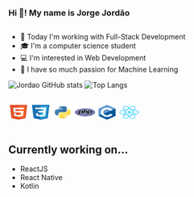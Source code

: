 ### Hi 👋!  My name is Jorge Jordão
##

 - :mag_right: Today I'm working with Full-Stack Development
 - :mortar_board: I'm a computer science student
 - :computer: I'm interested in Web Development
 - :robot: I have so much passion for Machine Learning 

![Jordao GitHub stats](https://github-readme-stats.vercel.app/api?username=JorgeSTJordao&show_icons=true&theme=monokai)
![Top Langs](https://github-readme-stats.vercel.app/api/top-langs/?username=JorgeSTJordao&theme=monokai)

<div style = "display: inline_block"><br/>
  <img align="center" alt="Jorge-HTML" height="30" width="40" src="https://raw.githubusercontent.com/devicons/devicon/master/icons/html5/html5-original.svg">
  <img align="center" alt="Jorge-CSS" height="30" width="40" src="https://raw.githubusercontent.com/devicons/devicon/master/icons/css3/css3-original.svg">
  <img align="center" alt="Jorge-Python" height="30" width="40" src="https://raw.githubusercontent.com/devicons/devicon/master/icons/python/python-original.svg">
  <img align="center" alt="Jorge-PHP" height="30" width="40" src="https://raw.githubusercontent.com/devicons/devicon/master/icons/php/php-original.svg">
  <img align="center" alt="Jorge-C" height="30" width="40" src="https://raw.githubusercontent.com/devicons/devicon/master/icons/c/c-original.svg">
  <img align="center" alt="Jorge-React" height="30" width="40" src="https://raw.githubusercontent.com/devicons/devicon/master/icons/react/react-original.svg">
</div><br/>

## Currently working on...
- ReactJS
- React Native
- Kotlin
